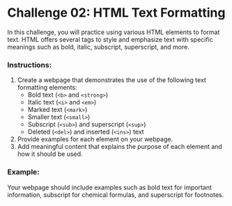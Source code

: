 # Challenge 02: HTML Text Formatting

In this challenge, you will practice using various HTML elements to format text. HTML offers several tags to style and emphasize text with specific meanings such as bold, italic, subscript, superscript, and more.

### Instructions:
1. Create a webpage that demonstrates the use of the following text formatting elements:
   - Bold text (`<b>` and `<strong>`)
   - Italic text (`<i>` and `<em>`)
   - Marked text (`<mark>`)
   - Smaller text (`<small>`)
   - Subscript (`<sub>`) and superscript (`<sup>`)
   - Deleted (`<del>`) and inserted (`<ins>`) text
2. Provide examples for each element on your webpage.
3. Add meaningful content that explains the purpose of each element and how it should be used.

### Example:
Your webpage should include examples such as bold text for important information, subscript for chemical formulas, and superscript for footnotes.
